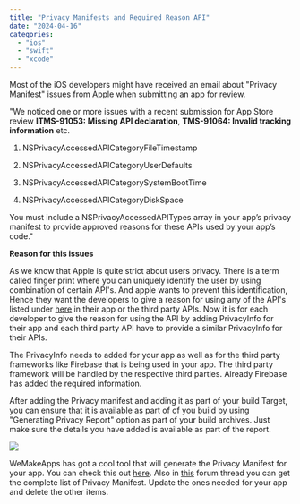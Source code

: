 ```yaml
---
title: "Privacy Manifests and Required Reason API"
date: "2024-04-16"
categories: 
  - "ios"
  - "swift"
  - "xcode"
---
```


Most of the iOS developers might have received an email about "Privacy Manifest" issues from Apple when submitting an app for review.

"We noticed one or more issues with a recent submission for App Store review **ITMS-91053: Missing API declaration**, **TMS-91064: Invalid tracking information** etc.

1. NSPrivacyAccessedAPICategoryFileTimestamp

3. NSPrivacyAccessedAPICategoryUserDefaults

5. NSPrivacyAccessedAPICategorySystemBootTime

7. NSPrivacyAccessedAPICategoryDiskSpace

You must include a NSPrivacyAccessedAPITypes array in your app’s privacy manifest to provide approved reasons for these APIs used by your app’s code."

**Reason for this issues**

As we know that Apple is quite strict about users privacy. There is a term called finger print where you can uniquely identify the user by using combination of certain API's. And apple wants to prevent this identification, Hence they want the developers to give a reason for using any of the API's listed under [here](https://developer.apple.com/documentation/bundleresources/privacy_manifest_files/describing_use_of_required_reason_api) in their app or the third party APIs. Now it is for each developer to give the reason for using the API by adding PrivacyInfo for their app and each third party API have to provide a similar PrivacyInfo for their APIs.

The PrivacyInfo needs to added for your app as well as for the third party frameworks like Firebase that is being used in your app. The third party framework will be handled by the respective third parties. Already Firebase has added the required information.

After adding the Privacy manifest and adding it as part of your build Target, you can ensure that it is available as part of of you build by using "Generating Privacy Report" option as part of your build archives. Just make sure the details you have added is available as part of the report.

![](/assets/images/Screenshot-2024-04-16-at-2.08.26 PM-1024x312.png)

WeMakeApps has got a cool tool that will generate the Privacy Manifest for your app. You can check this out [here](https://wemakeapps.net/manifest-maker). Also in [this](https://forums.developer.apple.com/forums/thread/749306) forum thread you can get the complete list of Privacy Manifest. Update the ones needed for your app and delete the other items.
